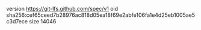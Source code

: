 version https://git-lfs.github.com/spec/v1
oid sha256:cef65ceed7b28976ac818d05ea18f69e2abfe106fa1e4d25eb1005ae5c3d7ece
size 14046
